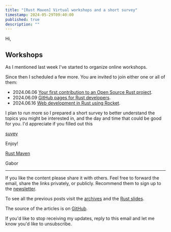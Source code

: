 ```yaml
---
title: "[Rust Maven] Virtual workshops and a short survey"
timestamp: 2024-05-29T09:40:00
published: true
description: ""
---
```


Hi,

## Workshops

As I mentioned last week I've started to organize online workshops.

Since then I scheduled a few more. You are invited to join either one or all of them:

* 2024.06.06 [Your first contribution to an Open Source Rust project](https://www.meetup.com/code-mavens/events/301156302/).
* 2024.06.09 [GitHub pages for Rust developers](https://www.meetup.com/code-mavens/events/301215326/).
* 2024.06.16 [Web development in Rust using Rocket](https://www.meetup.com/code-mavens/events/301294669/).


I plan to run more so I prepared a short survey to better understand the topics you might be interested in,
and the day and time that could be good for you. I'd appreciate if you filled out this

[suvey](https://forms.gle/FVGhYZQ5yiwbWXDV9)



Enjoy!

[Rust Maven](https://rust.code-maven.com/)

  Gabor

   ------------------------------------
If you like the content please share it with others. Feel free to forward the email, share the links privately, or publicly.
Recommend them to sign up to the [newsletter](https://rust.code-maven.com/subscribe).

To see all the previous posts visit the [archives](https://rust.code-maven.com/archive) and the [Rust slides](https://rust.code-maven.com/slides/rust/).

The source of the articles is on [GitHub](https://github.com/szabgab/rust.code-maven.com/).

If you'd like to stop receiving my updates, reply to this email and let me know you'd like to unsubscribe.

